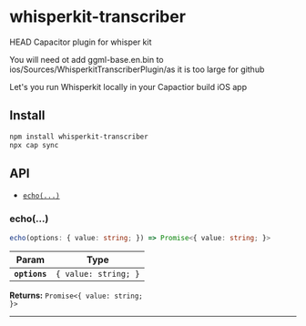 # whisperkit-transcriber
HEAD
Capacitor plugin for whisper kit

You will need ot add ggml-base.en.bin to ios/Sources/WhisperkitTranscriberPlugin/as it is too large for github

Let's you run Whisperkit locally in your Capactior build iOS app

## Install

```bash
npm install whisperkit-transcriber
npx cap sync
```

## API

<docgen-index>

* [`echo(...)`](#echo)

</docgen-index>

<docgen-api>
<!--Update the source file JSDoc comments and rerun docgen to update the docs below-->

### echo(...)

```typescript
echo(options: { value: string; }) => Promise<{ value: string; }>
```

| Param         | Type                            |
| ------------- | ------------------------------- |
| **`options`** | <code>{ value: string; }</code> |

**Returns:** <code>Promise&lt;{ value: string; }&gt;</code>

--------------------

</docgen-api>

